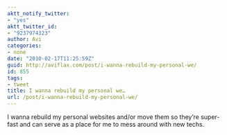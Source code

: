 ```yaml
---
aktt_notify_twitter:
- "yes"
aktt_twitter_id:
- "9237974323"
author: Avi
categories:
- none
date: "2010-02-17T11:25:59Z"
guid: http://aviflax.com/post/i-wanna-rebuild-my-personal-we/
id: 855
tags:
- tweet
title: I wanna rebuild my personal we…
url: /post/i-wanna-rebuild-my-personal-we/
---
```

I wanna rebuild my personal websites and/or move them so they&#8217;re super-fast and can serve as a place for me to mess around with new techs.
